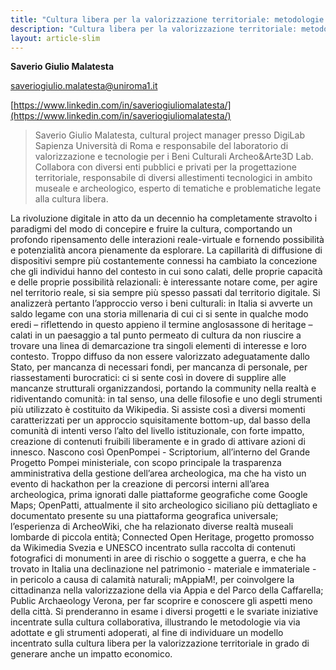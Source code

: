 ```yaml
---
title: "Cultura libera per la valorizzazione territoriale: metodologie e strumenti aperti"
description: "Cultura libera per la valorizzazione territoriale: metodologie e strumenti aperti"
layout: article-slim
---
```


**Saverio Giulio Malatesta**

[saveriogiulio.malatesta@uniroma1.it](mailto:saveriogiulio.malatesta@uniroma1.it)

[https://www.linkedin.com/in/saveriogiuliomalatesta/](https://www.linkedin.com/in/saveriogiuliomalatesta/)

> Saverio Giulio Malatesta, cultural project manager presso DigiLab Sapienza Università di Roma e responsabile del laboratorio di valorizzazione e tecnologie per i Beni Culturali Archeo&Arte3D Lab. Collabora con diversi enti pubblici e privati per la progettazione territoriale, responsabile di diversi allestimenti tecnologici in ambito museale e archeologico, esperto di tematiche e problematiche legate alla cultura libera.

La rivoluzione digitale in atto da un decennio ha completamente stravolto i paradigmi del modo di concepire e fruire la cultura, comportando un profondo ripensamento delle interazioni reale-virtuale e fornendo possibilità e potenzialità ancora pienamente da esplorare. La capillarità di diffusione di dispositivi sempre più costantemente connessi ha cambiato la concezione che gli individui hanno del contesto in cui sono calati, delle proprie capacità e delle proprie possibilità relazionali: è interessante notare come, per agire nel territorio reale, si sia sempre più spesso passati dal territorio digitale. Si analizzerà pertanto l’approccio verso i beni culturali: in Italia si avverte un saldo legame con una storia millenaria di cui ci si sente in qualche modo eredi – riflettendo in questo appieno il termine anglosassone di heritage – calati in un paesaggio a tal punto permeato di cultura da non riuscire a trovare una linea di demarcazione tra singoli elementi di interesse e loro contesto. Troppo diffuso da non essere valorizzato adeguatamente dallo Stato, per mancanza di necessari fondi, per mancanza di personale, per riassestamenti burocratici: ci si sente così in dovere di supplire alle mancanze strutturali organizzandosi, portando la community nella realtà e ridiventando comunità: in tal senso, una delle filosofie e uno degli strumenti più utilizzato è costituito da Wikipedia. Si assiste così a diversi momenti caratterizzati per un approccio squisitamente bottom-up, dal basso della comunità di intenti verso l’alto del livello istituzionale, con forte impatto, creazione di contenuti fruibili liberamente e in grado di attivare azioni di innesco. Nascono così OpenPompei - Scriptorium, all’interno del Grande Progetto Pompei ministeriale, con scopo principale la trasparenza amministrativa della gestione dell’area archeologica, ma che ha visto un evento di hackathon per la creazione di percorsi interni all’area archeologica, prima ignorati dalle piattaforme geografiche come Google Maps; OpenPatti, attualmente il sito archeologico siciliano più dettagliato e documentato presente su una piattaforma geografica universale; l’esperienza di ArcheoWiki, che ha relazionato diverse realtà museali lombarde di piccola entità; Connected Open Heritage, progetto promosso da Wikimedia Svezia e UNESCO incentrato sulla raccolta di contenuti fotografici di monumenti in aree di rischio o soggette a guerra, e che ha trovato in Italia una declinazione nel patrimonio - materiale e immateriale - in pericolo a causa di calamità naturali; mAppiaM!, per coinvolgere la cittadinanza nella valorizzazione della via Appia e del Parco della Caffarella; Public Archaeology Verona, per far scoprire e conoscere gli aspetti meno della città. Si prenderanno in esame i diversi progetti e le svariate iniziative incentrate sulla cultura collaborativa, illustrando le metodologie via via adottate e gli strumenti adoperati, al fine di individuare un modello incentrato sulla cultura libera per la valorizzazione territoriale in grado di generare anche un impatto economico.